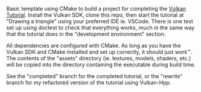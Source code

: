 Basic template using CMake to build a project for completing the [Vulkan Tutorial](https://vulkan-tutorial.com/). Install the Vulkan SDK, clone this repo, then start the tutorial at "Drawing a triangle" using your preferred IDE ie. VSCode. There is one test set up using doctest to check that everything works, much in the same way that the tutorial does in the "development environment" section.

All dependencies are configured with CMake. As long as you have the Vulkan SDK and CMake installed and set up correctly, it should just work™. The contents of the "assets" directory (ie. textures, models, shaders, etc.) will be copied into the directory containing the executable during build time.

See the "completed" branch for the completed tutorial, or the "rewrite" branch for my refactored version of the tutorial using Vulkan-Hpp.
